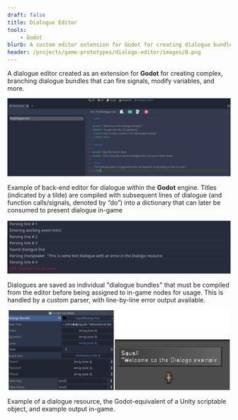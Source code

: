```yaml
---
draft: false
title: Dialogue Editor
tools: 
    - Godot
blurb: A custom editor extension for Godot for creating dialogue bundles.
header: /projects/game-prototypes/dialogo-editor/images/0.png
---
```


A dialogue editor created as an extension for **Godot** for creating complex, branching dialogue bundles that can fire signals, modify variables, and more. 

![1](./images/0.png)

Example of back-end editor for dialogue within the **Godot** engine. Titles (indicated by a tilde) are compiled with subsequent lines of dialogue (and function calls/signals, denoted by “do”) into a dictionary that can later be consumed to present dialogue in-game 

![1](./images/1.png)

Dialogues are saved as individual "dialogue bundles" that must be compiled from the editor before being assigned to in-game nodes for usage. This is handled by a custom parser, with line-by-line error output available.

![1](./images/2.png)

Example of a dialogue resource, the Godot-equivalent of a Unity scriptable object, and example output in-game.